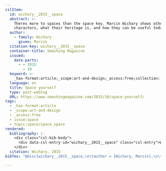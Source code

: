 ```yaml
---
cslItem:
  id: wichary__2015__space
  abstract: >-
    Theres more to spaces than the space key. Marcin Wichary shows other space
    characters, what their heritage is, and how they can be useful today.
  author:
    - family: Wichary
      given: Marcin
  citation-key: wichary__2015__space
  container-title: Smashing Magazine
  issued:
    date-parts:
      - - 2015
        - 10
  keyword: >-
    _has-format:article;_scope:art-and-design;_access:free;collection::space::space_space
  language: en
  title: Space yourself
  type: post-weblog
  URL: https://www.smashingmagazine.com/2015/10/space-yourself/
tags:
  - _has-format:article
  - _scope:art-and-design
  - _access:free
  - issue:space
  - topic:space/space_space
rendered:
  bibliography: |-
    <div class="csl-bib-body">
      <div data-csl-entry-id="wichary__2015__space" class="csl-entry">Wichary, M. 2015 “Space yourself,” <i>Smashing Magazine</i>, October. Available at: https://www.smashingmagazine.com/2015/10/space-yourself/.</div>
    </div>
  citation: Wichary, 2015
bibTex: "@misc{wichary__2015__space,\n\tauthor = {Wichary, Marcin},\n\tyear = {2015},\n\tmonth = {10},\n\ttitle = {Space yourself},\n\thowpublished = {https://www.smashingmagazine.com/2015/10/space-yourself/},\n}\n\n"

---
```

